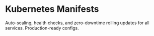 # Kubernetes Manifests
Auto-scaling, health checks, and zero-downtime rolling updates for all services. Production-ready configs.

